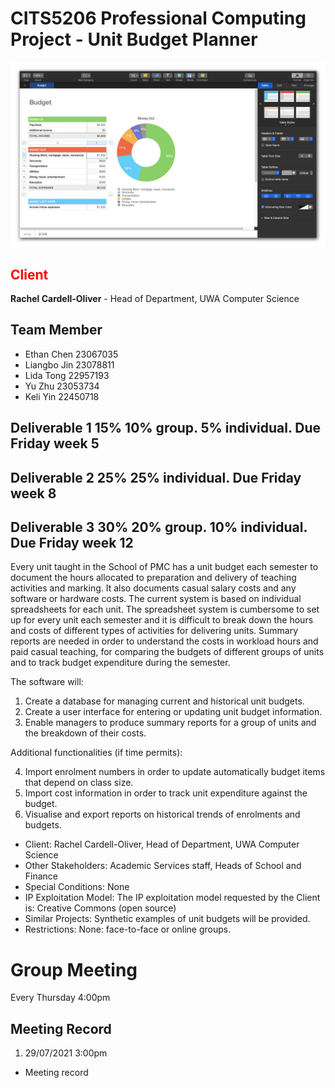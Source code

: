 # CITS5206 Professional Computing Project - Unit Budget Planner

![image info](./Resources/Budget_App.jpeg)

## <span style='color:red'>Client</span>
<b>Rachel Cardell-Oliver</b> - Head of Department, UWA Computer Science

## Team Member
- Ethan Chen 23067035
- Liangbo Jin 23078811
- Lida Tong 22957193
- Yu Zhu 23053734
- Keli Yin 22450718


## Deliverable 1 15% 10% group. 5% individual. Due **Friday week 5**
## Deliverable 2 25% 25% individual. Due **Friday week 8**
## Deliverable 3 30% 20% group. 10% individual. Due **Friday week 12**


Every unit taught in the School of PMC has a unit budget each semester to document the hours allocated to preparation and delivery of teaching activities and marking. It also documents casual salary costs and any software or hardware costs. The current system is based on individual spreadsheets for each unit. The spreadsheet system is cumbersome to set up for every unit each semester and it is difficult to break down the hours and costs of different types of activities for delivering units. Summary reports are needed in order to understand the costs in workload hours and paid casual teaching, for comparing the budgets of different groups of units and to track budget expenditure during the semester.

The software will:

1. Create a database for managing current and historical unit budgets.
2. Create a user interface for entering or updating unit budget information.
3. Enable managers to produce summary reports for a group of units and the breakdown of their costs.

Additional functionalities (if time permits):

4. Import enrolment numbers in order to update automatically budget items that depend on class size.
5. Import cost information in order to track unit expenditure against the budget.
6. Visualise and export reports on historical trends of enrolments and budgets.


- Client: Rachel Cardell-Oliver, Head of Department, UWA Computer Science
- Other Stakeholders: Academic Services staff, Heads of School and Finance
- Special Conditions: None
- IP Exploitation Model: The IP exploitation model requested by the Client is: Creative Commons (open source)
- Similar Projects: Synthetic examples of unit budgets will be provided.
- Restrictions: None: face-to-face or online groups.


# Group Meeting

Every Thursday 4:00pm

## Meeting Record
1. 29/07/2021 3:00pm



- Meeting record
